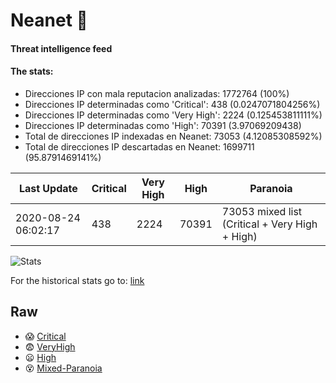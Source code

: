 # Neanet :hocho:
#### Threat intelligence feed
#### The stats:

- Direcciones IP con mala reputacion analizadas: 1772764 (100%)
- Direcciones IP determinadas como 'Critical':  438 (0.0247071804256%)
- Direcciones IP determinadas como 'Very High':  2224 (0.125453811111%)
- Direcciones IP determinadas como 'High':  70391 (3.97069209438)
- Total de direcciones IP indexadas en Neanet:  73053 (4.12085308592%)
- Total de direcciones IP descartadas en Neanet:  1699711 (95.8791469141%)

| Last Update | Critical | Very High | High | Paranoia |
| --- | --- | --- | --- | --- |
| 2020-08-24 06:02:17 | 438 | 2224 | 70391 | 73053 mixed list (Critical + Very High + High)|

![Stats](https://docs.google.com/spreadsheets/d/e/2PACX-1vSnaNMIXVabIpDJjufMlzH7poXnshF3mgd8Is1g9ytUEzVsP5my4Trn8f-xkoLLQ38xpL3HtmUexLo6/pubchart?oid=501124687&format=image)

For the historical stats go to: [link](/stats.csv)
## Raw
- :scream: [Critical](https://raw.githubusercontent.com/JavaGarcia/Neanet/master/blacklists/neanet_critical.txt)
- :fearful: [VeryHigh](https://raw.githubusercontent.com/JavaGarcia/Neanet/master/blacklists/neanet_veryHigh.txtt)
- :frowning: [High](https://raw.githubusercontent.com/JavaGarcia/Neanet/master/blacklists/neanet_high.txt)
- :dizzy_face: [Mixed-Paranoia](https://raw.githubusercontent.com/JavaGarcia/Neanet/master/blacklists/neanet_all.txt)
























































































































































































































































































































































































































